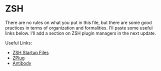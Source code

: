 # ZSH

There are no rules on what you put in this file, but there are some good practices in terms of organization and formalities. I'll paste some useful links below. I'll add a section on ZSH plugin managers in the next update.

Useful Links:
* [ZSH Startup Files](http://zsh.sourceforge.net/Intro/intro_3.html)
* [ZPlug](https://github.com/zplug/zplugs://github.com/zplug/zplug)
* [Antibody](https://github.com/getantibody/antibody)
